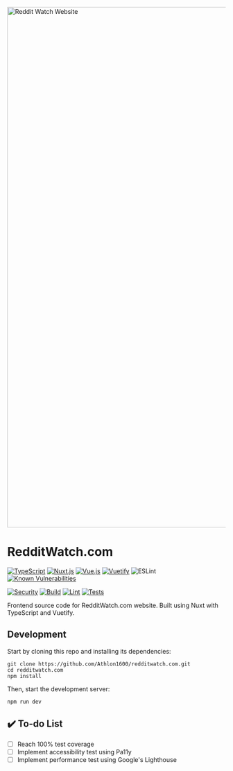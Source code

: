 <a href="https://redditwatch.com"><img width="1200" alt="Reddit Watch Website" src="https://i.imgur.com/XrM7BsZ.png"></a>

# RedditWatch.com

[![TypeScript](https://img.shields.io/badge/TypeScript-5.7-blue.svg?style=flat-square)](https://www.typescriptlang.org/)
[![Nuxt.js](https://img.shields.io/badge/Nuxt.js-3.15.0-brightgreen.svg?style=flat-square)](https://nuxt.com/)
[![Vue.js](https://img.shields.io/badge/Vue.js-3.x-brightgreen.svg?style=flat-square)](https://vuejs.org/)
[![Vuetify](https://img.shields.io/badge/Vuetify-3.x-blueviolet.svg?style=flat-square)](https://vuetifyjs.com/)
![ESLint](https://img.shields.io/badge/code%20style-%40nuxt%2Feslint-brightgreen?logo=eslint)
[![Known Vulnerabilities](https://snyk.io/test/github/Athlon1600/redditwatch.com/badge.svg?targetFile=package.json)](https://snyk.io/test/github/Athlon1600/redditwatch.com?targetFile=package.json)

[![Security](https://github.com/Athlon1600/redditwatch.com/actions/workflows/security.yml/badge.svg)](https://github.com/Athlon1600/redditwatch.com/actions/workflows/security.yml)
[![Build](https://github.com/Athlon1600/redditwatch.com/actions/workflows/build.yml/badge.svg)](https://github.com/Athlon1600/redditwatch.com/actions/workflows/build.yml)
[![Lint](https://github.com/Athlon1600/redditwatch.com/actions/workflows/lint.yml/badge.svg)](https://github.com/Athlon1600/redditwatch.com/actions/workflows/lint.yml)
[![Tests](https://github.com/Athlon1600/redditwatch.com/actions/workflows/tests.yml/badge.svg)](https://github.com/Athlon1600/redditwatch.com/actions/workflows/tests.yml)

Frontend source code for RedditWatch.com website.
Built using Nuxt with TypeScript and Vuetify.

## Development

Start by cloning this repo and installing its dependencies:

```shell
git clone https://github.com/Athlon1600/redditwatch.com.git
cd redditwatch.com
npm install
```

Then, start the development server:

```shell
npm run dev
```

## :heavy_check_mark: To-do List

- [ ] Reach 100% test coverage
- [ ] Implement accessibility test using Pa11y
- [ ] Implement performance test using Google's Lighthouse
